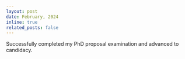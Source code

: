 ```yaml
---
layout: post
date: February, 2024
inline: true
related_posts: false
---
```


Successfully completed my PhD proposal examination and advanced to candidacy. 
